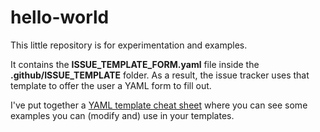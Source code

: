 # hello-world
This little repository is for experimentation and examples.

It contains the **ISSUE_TEMPLATE_FORM.yaml** file inside the **.github/ISSUE_TEMPLATE** folder. As a result, the issue tracker uses that template to offer the user a YAML form to fill out.

I've put together a [YAML template cheat sheet](https://gist.github.com/Elliria/ee13ed5201aaaac6f77f55290f189f0a) where you can see some examples you can (modify and) use in your templates.
